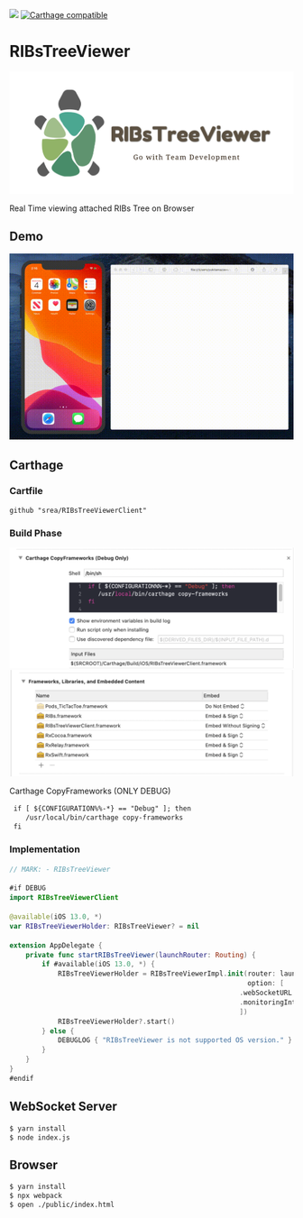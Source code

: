 ![](https://img.shields.io/github/license/srea/RIBsTreeViewerClient.svg) 
[![Carthage compatible](https://img.shields.io/badge/Carthage-compatible-4BC51D.svg?style=flat)](https://github.com/Carthage/Carthage)
# RIBsTreeViewer

![](./docs/logo.png)  

Real Time viewing attached RIBs Tree on Browser

## Demo

![](./docs/demo.gif)  

## Carthage

### Cartfile

```shell
github "srea/RIBsTreeViewerClient"
```

### Build Phase

![](./docs/Carthage_BuildPhase.png)  
![](./docs/Carthage_Embedded.png)

Carthage CopyFrameworks (ONLY DEBUG)

```shell
 if [ ${CONFIGURATION%%-*} == "Debug" ]; then
    /usr/local/bin/carthage copy-frameworks
 fi
```

### Implementation

```swift
// MARK: - RIBsTreeViewer

#if DEBUG
import RIBsTreeViewerClient

@available(iOS 13.0, *)
var RIBsTreeViewerHolder: RIBsTreeViewer? = nil

extension AppDelegate {
    private func startRIBsTreeViewer(launchRouter: Routing) {
        if #available(iOS 13.0, *) {
            RIBsTreeViewerHolder = RIBsTreeViewerImpl.init(router: launchRouter,
                                                           option: [
                                                         .webSocketURL: "ws://0.0.0.0:8080",
                                                         .monitoringInterval: 1000]
                                                         ])
            RIBsTreeViewerHolder?.start()
        } else {
            DEBUGLOG { "RIBsTreeViewer is not supported OS version." }
        }
    }
}
#endif

```

## WebSocket Server

```shell
$ yarn install
$ node index.js
```

## Browser

```shell
$ yarn install
$ npx webpack
$ open ./public/index.html
```
